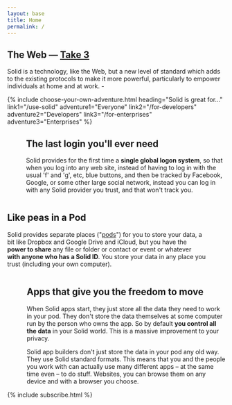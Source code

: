 ```yaml
---
layout: base
title: Home
permalink: /
---
```


<section id="home-hero" class="hero is-dark is-large">
  <div class="hero-body">
    <div class="container">
      <h1 class="title has-text-centered is-size-3 is-size-2-tablet is-size-1-desktop">
        The Web — <a href="{{site.baseUrl}}/take3" title="Why Take 3?">Take 3</a>
      </h1>
      <p class="subtitle has-text-centered is-size-4 is-size-3-tablet is-size-2-desktop">
        Solid is a technology, like the Web, but a new level of standard which adds to the existing protocols to make it more powerful, particularly to empower individuals at home and at work. - 
      </p>
    </div>
  </div>
</section>

<div id="landing-content">
  {%
    include choose-your-own-adventure.html
      heading="Solid is great for…"
      link1="/use-solid"
      adventure1="Everyone"
      link2="/for-developers"
      adventure2="Developers"
      link3="/for-enterprises"
      adventure3="Enterprises"
  %}

  <div id="tour">
    <section class="section">
      <div class="container">
        <div class="columns">
          <div class="column is-hidden-touch is-offset-1 is-4">
            <figure class="image">
              <img src="{{site.baseurl}}/assets/img/single-sign-on.svg" alt="[]" />
            </figure>
          </div>
          <div class="column is-offset-1 is-5">
            <h2 class="title">The last login you'll ever need</h2>
            <p class="content is-large">
              Solid provides for the first time a <b>single global logon system</b>, so that when you log into any web site, instead of having  to log in with the usual 'f' and 'g', etc, blue buttons, and then be tracked by Facebook, Google, or some other large social network, instead you can log in with any Solid provider you trust, and that won't track you.
            </p>
          </div>
        </div>
      </div>
    </section>
    <section class="section">
      <div class="container">
        <div class="columns">
          <div class="column is-offset-1 is-5">
            <h2 class="title">Like peas in a Pod</h2>
            <p class="content is-large">
              Solid provides separate places ("<a href="{{site.baseUrl}}/faqs#pod" title="Frequently Asked Questions - what is a Pod?">pods</a>") for you to store your data, a bit like Dropbox and Google Drive and iCloud, but you have the <strong>power to share</strong> any file or folder or contact or event or whatever <strong>with anyone who has a Solid ID</strong>.  You store your data in any place you trust (including your own computer).
            </p>
          </div>
          <div class="column is-hidden-touch is-offset-1 is-4">
            <figure class="image">
              <img src="{{site.baseurl}}/assets/img/like-peas-in-a-pod.svg" alt="[]" />
            </figure>
          </div>
        </div>
      </div>
    </section>
    <section class="section">
      <div class="container">
        <div class="columns">
          <div class="column is-hidden-touch is-offset-1 is-4">
            <figure class="image is-square">
              <img src="{{site.baseurl}}/assets/img/solid-is-a-standard.svg" alt="[]" />
            </figure>
          </div>
          <div class="column is-offset-1 is-5">
            <h2 class="title">
              Apps that give you the freedom to move
            </h2>
            <p class="content is-large">
              When Solid apps start, they just store all the data they need to work in your pod.  They don't store the data themselves at some computer run by the person who owns the app.  So by default <strong>you control all the data</strong> in your Solid world.  This is a massive improvement to your privacy.
            </p>
            <p class="content is-large">
              Solid app builders don't just store the data in your pod any old way.  They use Solid standard formats.  This means that you and the people you work with can actually use many different apps – at the same time even – to do stuff.
              Websites, you can browse them on any device
              and with a browser you choose.
            </p>
          </div>
        </div>
      </div>
    </section>
  </div>

  <div class="columns">
    <div class="column is-half-desktop is-offset-one-quarter-desktop">
      {% include subscribe.html %}
    </div>
  </div>

</div>
